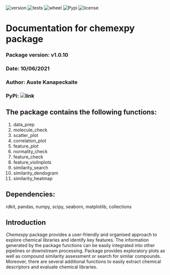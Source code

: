 ![version](https://img.shields.io/badge/version-1.0.0-blue)
![tests](https://img.shields.io/badge/tests-pass-green)
![wheel](https://img.shields.io/pypi/wheel/chemexpy)
![Pypi](https://img.shields.io/pypi/v/chemexpy)
![license](https://img.shields.io/pypi/l/chemexpy)

# Documentation for chemexpy package

### Package version: v1.0.10
### Date: 10/06/2021
### Author: Auste Kanapeckaite
### PyPi: ![link](https://pypi.org/project/chemexpy/)


## The package contains the following functions:
1. data_prep
2. molecule_check
3. scatter_plot
4. correlation_plot
5. feature_plot
6. normality_check
7. feature_check
8. feature_violinplots
9. similarity_search
10. similarity_dendogram
11. similarity_heatmap


## Dependencies:

rdkit, pandas, numpy, scipy, seaborn, matplotlib, collections



## Introduction

*Chemexpy* package provides a user-friendly and organised approach to explore chemical libraries and identify key features. The information generated by the package functions can be easily integrated into other pipelines or downstream processing. Package provides exploratory plots as well as compound similarity assessment or search for similar compounds. Moreover, there are several additional functions to easily extract chemical descriptors and evaluate chemical libraries.
